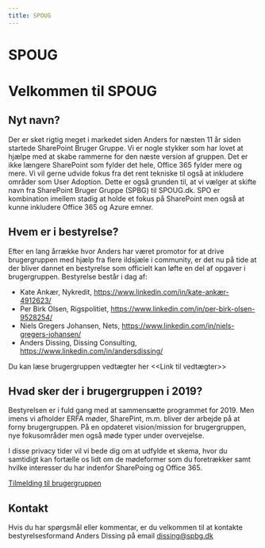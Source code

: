 ```yaml
---
title: SPOUG
---
```


# SPOUG

# Velkommen til SPOUG 
## Nyt navn? 
Der er sket rigtig meget i markedet siden Anders for næsten 11 år siden startede SharePoint Bruger Gruppe.  Vi er nogle stykker som har lovet at hjælpe med at skabe rammerne for den næste version af gruppen. Det er ikke længere SharePoint som fylder det hele, Office 365 fylder mere og mere. Vi vil gerne udvide fokus fra det rent tekniske til også at inkludere områder som User Adoption. Dette er også grunden til, at vi vælger at skifte navn fra SharePoint Bruger Gruppe (SPBG) til SPOUG.dk. SPO er kombination imellem stadig at holde et fokus på SharePoint men også at kunne inkludere Office 365 og Azure emner. 


## Hvem er i bestyrelse? 
Efter en lang årrække hvor Anders har været promotor for at drive brugergruppen med hjælp fra flere ildsjæle i community, er det nu på tide at der bliver dannet en bestyrelse som officielt kan løfte en del af opgaver i brugergruppen. Bestyrelse består i dag af: 
- Kate Ankær, Nykredit, https://www.linkedin.com/in/kate-ankær-4912623/ 
- Per Birk Olsen, Rigspolitiet, https://www.linkedin.com/in/per-birk-olsen-9528254/ 
- Niels Gregers Johansen, Nets, https://www.linkedin.com/in/niels-gregers-johansen/ 
- Anders Dissing, Dissing Consulting, https://www.linkedin.com/in/andersdissing/ 

Du kan læse brugergruppen vedtægter her <<Link til vedtægter>> 

## Hvad sker der i brugergruppen i 2019? 
Bestyrelsen er i fuld gang med at sammensætte programmet for 2019. Men imens vi afholder ERFA møder, SharePint, m.m. bliver der arbejde på at forny brugergruppen. På en opdateret vision/mission for brugergruppen, nye fokusområder men også møde typer under overvejelse.  

I disse privacy tider vil vi bede dig om at udfylde et skema, hvor du samtidigt kan fortælle os lidt om de mødeformer som du foretrækker samt hvilke interesser du har indenfor SharePoing og Office 365.

[Tilmelding til brugergruppen](https://forms.office.com/Pages/ResponsePage.aspx?id=jyLcefLIFkCL8LmQtscumDXy7pvYSc1JjCiq1a6rCEtUMlUzN0xJOUw3UktSNUxTWkNEMUcyTzVNWS4u)

## Kontakt 
Hvis du har spørgsmål eller kommentar, er du velkommen til at kontakte bestyrelsesformand Anders Dissing på email dissing@spbg.dk
